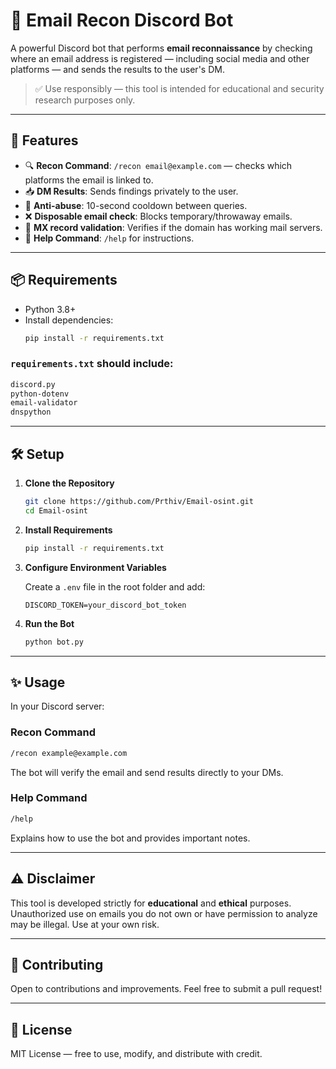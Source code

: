 # 📧 Email Recon Discord Bot

A powerful Discord bot that performs **email reconnaissance** by checking where an email address is registered — including social media and other platforms — and sends the results to the user's DM.

> ✅ Use responsibly — this tool is intended for educational and security research purposes only.

---

## 🚀 Features

- 🔍 **Recon Command**: `/recon email@example.com` — checks which platforms the email is linked to.
- 📥 **DM Results**: Sends findings privately to the user.
- 🛑 **Anti-abuse**: 10-second cooldown between queries.
- ❌ **Disposable email check**: Blocks temporary/throwaway emails.
- 📡 **MX record validation**: Verifies if the domain has working mail servers.
- 📄 **Help Command**: `/help` for instructions.

---

## 📦 Requirements

- Python 3.8+
- Install dependencies:
  ```bash
  pip install -r requirements.txt
  ```

### `requirements.txt` should include:
```txt
discord.py
python-dotenv
email-validator
dnspython
```

---

## 🛠️ Setup

1. **Clone the Repository**
   ```bash
   git clone https://github.com/Prthiv/Email-osint.git
   cd Email-osint
   ```

2. **Install Requirements**
   ```bash
   pip install -r requirements.txt
   ```

3. **Configure Environment Variables**

   Create a `.env` file in the root folder and add:
   ```env
   DISCORD_TOKEN=your_discord_bot_token
   ```

4. **Run the Bot**
   ```bash
   python bot.py
   ```

---

## ✨ Usage

In your Discord server:

### Recon Command
```bash
/recon example@example.com
```
The bot will verify the email and send results directly to your DMs.

### Help Command
```bash
/help
```
Explains how to use the bot and provides important notes.

---

## ⚠️ Disclaimer

This tool is developed strictly for **educational** and **ethical** purposes. Unauthorized use on emails you do not own or have permission to analyze may be illegal. Use at your own risk.

---

## 🤝 Contributing

Open to contributions and improvements. Feel free to submit a pull request!

---

## 📄 License

MIT License — free to use, modify, and distribute with credit.
